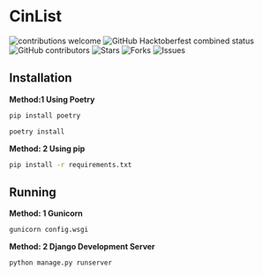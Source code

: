 
# CinList 
![contributions welcome](https://img.shields.io/badge/contributions-welcome-brightgreen.svg?)
![GitHub Hacktoberfest combined status](https://img.shields.io/github/hacktoberfest/2022/akshayitzme/cinlist?)
![GitHub contributors](https://img.shields.io/github/contributors/akshayitzme/cinlist?)
![Stars](https://img.shields.io/github/stars/akshayitzme/cinlist?logo=appveyor)
![Forks](https://img.shields.io/github/forks/akshayitzme/cinlist?logo=appveyor)
![Issues](https://img.shields.io/github/issues/akshayitzme/cinlist?logo=appveyor)

## Installation

**Method:1 Using Poetry**
```bash 
pip install poetry
```

```bash
poetry install
```
**Method: 2 Using pip**

 ```bash
 pip install -r requirements.txt
 ```

## Running
**Method: 1 Gunicorn**
```bash
gunicorn config.wsgi
```

**Method: 2 Django Development Server**
```bash
python manage.py runserver
```
